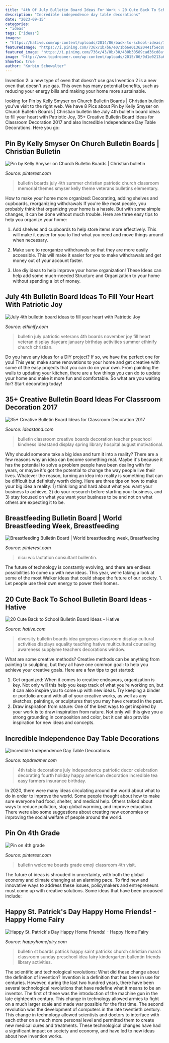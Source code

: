```yaml
---
title: "4th Of July Bulletin Board Ideas For Work ~ 20 Cute Back To School Bulletin Board Ideas"
description: "Incredible independence day table decorations"
date: "2023-09-15"
categories:
- "ideas"
tags: ["ideas"]
images:
- "https://hative.com/wp-content/uploads/2014/06/back-to-school-ideas/19-gorgeous-diversity-bulletin-board.jpg"
featuredImage: "https://i.pinimg.com/736x/1b/b6/e0/1bb6e013620441f5ec8a24c97ed25038.jpg"
featured_image: "https://i.pinimg.com/736x/43/0b/30/430b30589cad36cd8af1da40ab651ea7.jpg"
image: "http://www.topdreamer.com/wp-content/uploads/2015/06/9d1e0213a661710cc6247108183693d9.jpg"
ShowToc: true
author: "Korbin Schowalter"
---
```



Invention 2: a new type of oven that doesn't use gas
Invention 2 is a new oven that doesn't use gas. This oven has many potential benefits, such as reducing your energy bills and making your home more sustainable.

	

		
looking for Pin by Kelly Smyser on Church Bulletin Boards | Christian bulletin you've visit to the right web. We have 8 Pics about Pin by Kelly Smyser on Church Bulletin Boards | Christian bulletin like July 4th bulletin board ideas to fill your heart with Patriotic Joy, 35+ Creative Bulletin Board Ideas for Classroom Decoration 2017 and also Incredible Independence Day Table Decorations. Here you go:
		
    
## Pin By Kelly Smyser On Church Bulletin Boards | Christian Bulletin

<img loading=lazy src="https://i.pinimg.com/736x/43/0b/30/430b30589cad36cd8af1da40ab651ea7.jpg" onerror="this.onerror=null;this.src='https://tse3.mm.bing.net/th?id=OIP.WEFrS3weKkxw3vUQVD3ukwHaJ3&amp;pid=15.1';" alt="Pin by Kelly Smyser on Church Bulletin Boards | Christian bulletin">

_Source: pinterest.com_

>bulletin boards july 4th summer christian patriotic church classroom memorial themes smyser kelly theme veterans bulletins elementary. 

	

How to make your home more organized: Decorating, adding shelves and cupboards, reorganizing withdrawals
If you're like most people, you probably think that organizing your home is a hassle. But with some simple changes, it can be done without much trouble. Here are three easy tips to help you organize your home: 
1) Add shelves and cupboards to help store items more effectively. This will make it easier for you to find what you need and move things around when necessary.

2) Make sure to reorganize withdrawals so that they are more easily accessible. This will make it easier for you to make withdrawals and get money out of your account faster.

3) Use diy ideas to help improve your home organization! These Ideas can help add some much-needed Structure and Organization to your home without spending a lot of money.

    
## July 4th Bulletin Board Ideas To Fill Your Heart With Patriotic Joy

<img loading=lazy src="https://i.pinimg.com/originals/14/23/7d/14237d68ee3ff19138dcbf8ada96a64d.jpg" onerror="this.onerror=null;this.src='https://tse2.mm.bing.net/th?id=OIP.pAtGLrKcBxDfGKxmF_2YCAHaFj&amp;pid=15.1';" alt="July 4th bulletin board ideas to fill your heart with Patriotic Joy">

_Source: ethinify.com_

>bulletin july patriotic veterans 4th boards november joy fill heart veteran display daycare january birthday activities summer ethinify church christian. 

	

Do you have any ideas for a DIY project? If so, we have the perfect one for you! This year, make some renovations to your home and get creative with some of the easy projects that you can do on your own. From painting the walls to updating your kitchen, there are a few things you can do to update your home and make it more fun and comfortable. So what are you waiting for? Start decorating today!

    
## 35+ Creative Bulletin Board Ideas For Classroom Decoration 2017

<img loading=lazy src="https://ideastand.com/wp-content/uploads/2017/07/7-bulletin-board-ideas-for-classroom-thumb.jpg" onerror="this.onerror=null;this.src='https://tse2.mm.bing.net/th?id=OIP.CW1EhK1ACAb7ENxLHcetdgHaGL&amp;pid=15.1';" alt="35+ Creative Bulletin Board Ideas for Classroom Decoration 2017">

_Source: ideastand.com_

>bulletin classroom creative boards decoration teacher preschool kindness ideastand display spring library hospital august motivational. 

	

Why should someone take a big idea and turn it into a reality?
There are a few reasons why an idea can become something real. Maybe it's because it has the potential to solve a problem people have been dealing with for years, or maybe it's got the potential to change the way people live their lives. Whatever the reason, turning an idea into reality is something that can be difficult but definitely worth doing. Here are three tips on how to make your big idea a reality: 1) think long and hard about what you want your business to achieve, 2) do your research before starting your business, and 3) stay focused on what you want your business to be and not on what others are expecting it to be.

    
## Breastfeeding Bulletin Board | World Breastfeeding Week, Breastfeeding

<img loading=lazy src="https://i.pinimg.com/736x/40/be/f0/40bef09f585d6c1193cef324d812a934.jpg" onerror="this.onerror=null;this.src='https://tse2.mm.bing.net/th?id=OIP.LB5v0FKLEoCh3rvIagBczgHaJz&amp;pid=15.1';" alt="Breastfeeding Bulletin Board | World breastfeeding week, Breastfeeding">

_Source: pinterest.com_

>nicu wic lactation consultant bullentin. 

	

The future of technology is constantly evolving, and there are endless possibilities to come up with new ideas. This year, we’re taking a look at some of the most Walker ideas that could shape the future of our society. 1. Let people use their own energy to power their homes.

    
## 20 Cute Back To School Bulletin Board Ideas - Hative

<img loading=lazy src="https://hative.com/wp-content/uploads/2014/06/back-to-school-ideas/19-gorgeous-diversity-bulletin-board.jpg" onerror="this.onerror=null;this.src='https://tse2.mm.bing.net/th?id=OIP.ZKl-_D2SGDhyrv8lvNPBmwHaFj&amp;pid=15.1';" alt="20 Cute Back to School Bulletin Board Ideas - Hative">

_Source: hative.com_

>diversity bulletin boards idea gorgeous classroom display cultural activities displays equality teaching hative multicultural counseling awareness supplyme teachers decorations window. 

	

What are some creative methods?
Creative methods can be anything from painting to sculpting, but they all have one common goal: to help you achieve your creative goals. Here are a few tips to get started: 
1. Get organized: When it comes to creative endeavors, organization is key. Not only will this help you keep track of what you’re working on, but it can also inspire you to come up with new ideas. Try keeping a binder or portfolio around with all of your creative works, as well as any sketches, paintings, or sculptures that you may have created in the past. 
2. Draw inspiration from nature: One of the best ways to get inspired by your work is to draw inspiration from nature. Not only will this give you a strong grounding in composition and color, but it can also provide inspiration for new ideas and concepts.

    
## Incredible Independence Day Table Decorations

<img loading=lazy src="http://www.topdreamer.com/wp-content/uploads/2015/06/9d1e0213a661710cc6247108183693d9.jpg" onerror="this.onerror=null;this.src='https://tse1.mm.bing.net/th?id=OIP.WqrOSnkGLFM16e9VWShfDAHaLH&amp;pid=15.1';" alt="Incredible Independence Day Table Decorations">

_Source: topdreamer.com_

>4th table decorations july independence patriotic decor celebration decorating fourth holiday happy american decoration incredible tea easy farmers insurance birthday. 

	

In 2020, there were many ideas circulating around the world about what to do in order to improve the world. Some people thought about how to make sure everyone had food, shelter, and medical help. Others talked about ways to reduce pollution, stop global warming, and improve education. There were also some suggestions about creating new economies or improving the social welfare of people around the world.

    
## Pin On 4th Grade

<img loading=lazy src="https://i.pinimg.com/736x/1b/b6/e0/1bb6e013620441f5ec8a24c97ed25038.jpg" onerror="this.onerror=null;this.src='https://tse3.mm.bing.net/th?id=OIP.AyVPznKnCYJfYpi0u8C0iAHaJ3&amp;pid=15.1';" alt="Pin on 4th grade">

_Source: pinterest.com_

>bulletin welcome boards grade emoji classroom 4th visit. 

	

The future of ideas is shrouded in uncertainty, with both the global economy and climate changing at an alarming pace. To find new and innovative ways to address these issues, policymakers and entrepreneurs must come up with creative solutions. Some ideas that have been proposed include: 

    
## Happy St. Patrick&#039;s Day Happy Home Friends! - Happy Home Fairy

<img loading=lazy src="http://happyhomefairy.com/wp-content/uploads/2011/03/img_73541.jpg" onerror="this.onerror=null;this.src='https://tse2.mm.bing.net/th?id=OIP.ZfTfvVhmK6cG1Juy8srI9QHaFj&amp;pid=15.1';" alt="Happy St. Patrick&#039;s Day Happy Home Friends! - Happy Home Fairy">

_Source: happyhomefairy.com_

>bulletin st boards patrick happy saint patricks church christian march classroom sunday preschool idea fairy kindergarten bullentin friends library activities. 

	

The scientific and technological revolutions: What did these change about the definition of invention?
Invention is a definition that has been in use for centuries. However, during the last two hundred years, there have been several technological revolutions that have redefine what it means to be an inventor. The first of these was the introduction of the machine gun in the late eighteenth century. This change in technology allowed armies to fight on a much larger scale and made war possible for the first time. The second revolution was the development of computers in the late twentieth century. This change in technology allowed scientists and doctors to interface with each other on a much more personal level and permitted them to create new medical cures and treatments. These technological changes have had a significant impact on society and economy, and have led to new ideas about how invention works.

